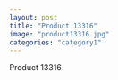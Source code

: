 ```yaml
---
layout: post
title: "Product 13316"
image: "product13316.jpg"
categories: "category1"
---
```

Product 13316
